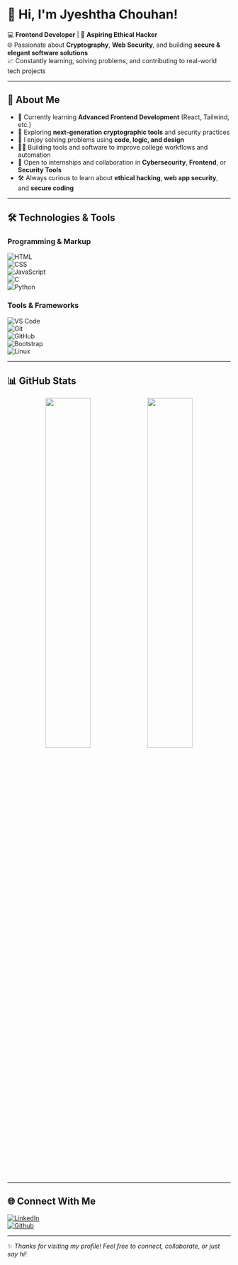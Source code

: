 # 👋 Hi, I'm Jyeshtha Chouhan!

💻 **Frontend Developer** | 🔐 **Aspiring Ethical Hacker**  
🌐 Passionate about **Cryptography**, **Web Security**, and building **secure & elegant software solutions**  
📈 Constantly learning, solving problems, and contributing to real-world tech projects

---

## 🚀 About Me

- 🌱 Currently learning **Advanced Frontend Development** (React, Tailwind, etc.)
- 🔐 Exploring **next-generation cryptographic tools** and security practices
- 🧠 I enjoy solving problems using **code, logic, and design**
- 👨‍💻 Building tools and software to improve college workflows and automation
- 🤝 Open to internships and collaboration in **Cybersecurity**, **Frontend**, or **Security Tools**
- 🛠️ Always curious to learn about **ethical hacking**, **web app security**, and **secure coding**

---

## 🛠️ Technologies & Tools

### Programming & Markup
![HTML](https://img.shields.io/badge/-HTML5-E34F26?logo=html5&logoColor=white&style=flat)  
![CSS](https://img.shields.io/badge/-CSS3-1572B6?logo=css3&logoColor=white&style=flat)  
![JavaScript](https://img.shields.io/badge/-JavaScript-F7DF1E?logo=javascript&logoColor=black&style=flat)  
![C](https://img.shields.io/badge/-C-00599C?logo=c&logoColor=white&style=flat)  
![Python](https://img.shields.io/badge/-Python-3776AB?logo=python&logoColor=white&style=flat)

### Tools & Frameworks  
![VS Code](https://img.shields.io/badge/-VSCode-007ACC?logo=visual-studio-code&logoColor=white&style=flat)  
![Git](https://img.shields.io/badge/-Git-F05032?logo=git&logoColor=white&style=flat)  
![GitHub](https://img.shields.io/badge/-GitHub-181717?logo=github&logoColor=white&style=flat)  
![Bootstrap](https://img.shields.io/badge/-Bootstrap-7952B3?logo=bootstrap&logoColor=white&style=flat)  
![Linux](https://img.shields.io/badge/-Linux-FCC624?logo=linux&logoColor=black&style=flat)

---

## 📊 GitHub Stats

<p align="center">
  <img src="https://github-readme-stats.vercel.app/api?username=jyeshthachouhan14&show_icons=true&theme=radical" width="45%"/>
  <img src="https://github-readme-streak-stats.herokuapp.com/?user=jyeshthachouhan14&theme=radical" width="45%"/>
</p>

---

## 🌐 Connect With Me

[![LinkedIn](https://img.shields.io/badge/-LinkedIn-blue?logo=linkedin&style=flat&logoColor=white)](https://linkedin.com/in/jyeshthachouhan14)  
[![Github](https://img.shields.io/badge/-Github-E4405F?logo=github&style=flat&logoColor=white)](https://github.com/jyeshthachouhan14) 

---

✨ *Thanks for visiting my profile! Feel free to connect, collaborate, or just say hi!*  
